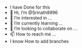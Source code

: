  - I have Done for this
- 👋 Hi, I’m @Srinath8996
- 👀 I’m interested in ...
- 🌱 I’m currently learning ...
- 💞️ I’m looking to collaborate on ...
- 📫 How to reach me ...
- I know How to add branches

<!---
Srinath8996/Srinath8996 is a ✨ special ✨ repository because its `README.md` (this file) appears on your GitHub profile.
You can click the Preview link to take a look at your changes.
--->
